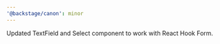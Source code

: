 ```yaml
---
'@backstage/canon': minor
---
```


Updated TextField and Select component to work with React Hook Form.
